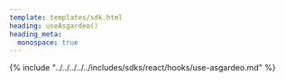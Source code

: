 ```yaml
---
template: templates/sdk.html
heading: useAsgardeo()
heading_meta:
  monospace: true
---
```

{% include "../../../../../includes/sdks/react/hooks/use-asgardeo.md" %}
